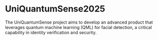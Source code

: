 # UniQuantumSense2025
The UniQuantumSense project aims to develop an advanced product that leverages quantum machine learning (QML) for facial detection, a critical capability in identity verification and security.
